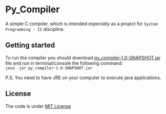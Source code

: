 # Py_Compiler
A simple C compiler, which is intended especially as a project for ```System Programming - II``` discipline.

## Getting started
To run the compiler you should download [py_compiler-1.0-SNAPSHOT.jar](https://github.com/danilos1/py_compiler/blob/master/py_compiler-1.0-SNAPSHOT.jar) file and run in terminal/console the following command:<br>
```java -jar py_compiler-1.0-SNAPSHOT.jar```

P.S. You need to have JRE on your computer to execute java applications.

## License
The code is under [MIT License]()

